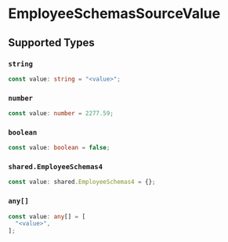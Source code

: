 # EmployeeSchemasSourceValue


## Supported Types

### `string`

```typescript
const value: string = "<value>";
```

### `number`

```typescript
const value: number = 2277.59;
```

### `boolean`

```typescript
const value: boolean = false;
```

### `shared.EmployeeSchemas4`

```typescript
const value: shared.EmployeeSchemas4 = {};
```

### `any[]`

```typescript
const value: any[] = [
  "<value>",
];
```

